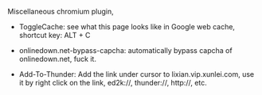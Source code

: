 Miscellaneous chromium plugin,

* ToggleCache:
   see what this page looks like in Google web cache, shortcut key: ALT + C

* onlinedown.net-bypass-capcha:
   automatically bypass capcha of onlinedown.net, fuck it.

* Add-To-Thunder:
   Add the link under cursor to lixian.vip.xunlei.com, use it by right click on the link, ed2k://, thunder://, http://, etc.
